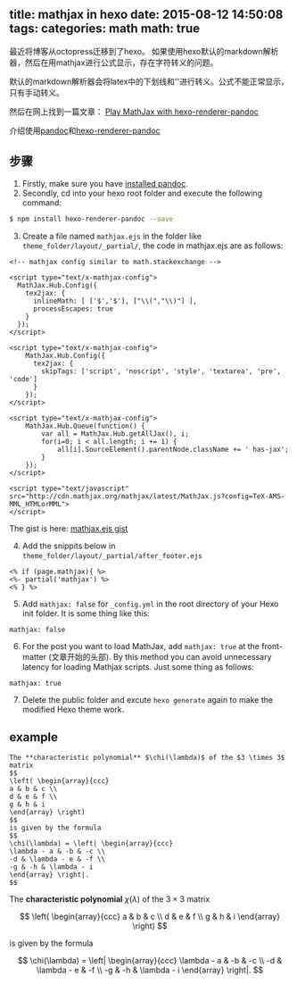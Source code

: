 title: mathjax in hexo
date: 2015-08-12 14:50:08
tags:
categories: math
math: true
---

最近将博客从octopress迁移到了hexo。
如果使用hexo默认的markdown解析器，然后在用mathjax进行公式显示，存在字符转义的问题。

默认的markdown解析器会将latex中的下划线和'\'进行转义。公式不能正常显示，只有手动转义。

然后在网上找到一篇文章：
[Play MathJax with hexo-renderer-pandoc](http://blog.yuanbin.me/posts/2014/05/play-mathjax-with-pandoc.html)

介绍使用[pandoc](http://pandoc.org/)和[hexo-renderer-pandoc](https://github.com/wzpan/hexo-renderer-pandoc)

## 步骤

1. Firstly, make sure you have [installed pandoc](http://pandoc.org/installing.html).
2. Secondly, cd into your hexo root folder and execute the following command:

```bash
$ npm install hexo-renderer-pandoc --save
```

3. Create a file named `mathjax.ejs` in the folder like `theme_folder/layout/_partial/`, the code in mathjax.ejs are as follows:

```
<!-- mathjax config similar to math.stackexchange -->

<script type="text/x-mathjax-config">
  MathJax.Hub.Config({
    tex2jax: {
      inlineMath: [ ['$','$'], ["\\(","\\)"] ],
      processEscapes: true
    }
  });
</script>

<script type="text/x-mathjax-config">
    MathJax.Hub.Config({
      tex2jax: {
        skipTags: ['script', 'noscript', 'style', 'textarea', 'pre', 'code']
      }
    });
</script>

<script type="text/x-mathjax-config">
    MathJax.Hub.Queue(function() {
        var all = MathJax.Hub.getAllJax(), i;
        for(i=0; i < all.length; i += 1) {
            all[i].SourceElement().parentNode.className += ' has-jax';
        }
    });
</script>

<script type="text/javascript" src="http://cdn.mathjax.org/mathjax/latest/MathJax.js?config=TeX-AMS-MML_HTMLorMML">
</script>
```

The gist is here: [mathjax.ejs gist](https://gist.github.com/billryan/3e2804c717c91a75aa55#file-mathjax-ejs)

4. Add the snippits below in `theme_folder/layout/_partial/after_footer.ejs`
```
<% if (page.mathjax){ %>
<%- partial('mathjax') %>
<% } %>
```

5. Add `mathjax: false` for `_config.yml` in the root directory of your Hexo init folder. It is some thing like this:
```
mathjax: false
```

6. For the post you want to load MathJax, add `mathjax: true` at the front-matter (文章开始的头部). By this method you can avoid unnecessary latency for loading Mathjax scripts. Just some thing as follows:
```
mathjax: true
```

7. Delete the public folder and excute `hexo generate` again to make the modified Hexo theme work.

## example

```
The **characteristic polynomial** $\chi(\lambda)$ of the $3 \times 3$ matrix
$$
\left( \begin{array}{ccc}
a & b & c \\
d & e & f \\
g & h & i
\end{array} \right)
$$
is given by the formula
$$
\chi(\lambda) = \left| \begin{array}{ccc}
\lambda - a & -b & -c \\
-d & \lambda - e & -f \\
-g & -h & \lambda - i
\end{array} \right|.
$$
```

The **characteristic polynomial** $\chi(\lambda)$ of the $3 \times 3$ matrix

$$
\left( \begin{array}{ccc}
a & b & c \\
d & e & f \\
g & h & i
\end{array} \right)
$$

is given by the formula

$$
\chi(\lambda) = \left| \begin{array}{ccc}
\lambda - a & -b & -c \\
-d & \lambda - e & -f \\
-g & -h & \lambda - i
\end{array} \right|.
$$